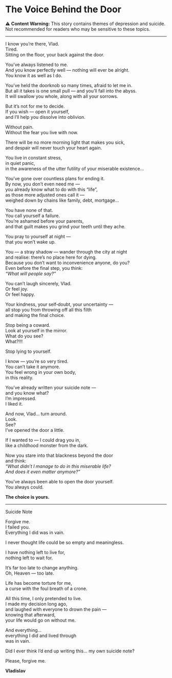 
# The Voice Behind the Door



⚠️ **Content Warning:** This story contains themes of depression and suicide.  
Not recommended for readers who may be sensitive to these topics.

---

I know you’re there, Vlad.  
Tired.  
Sitting on the floor, your back against the door.  

You’ve always listened to me.  
And you know perfectly well — nothing will ever be alright.  
You know it as well as I do.  

You’ve held the doorknob so many times, afraid to let me in.  
But all it takes is one small pull — and you’ll fall into the abyss.  
It will swallow you whole, along with all your sorrows.  

But it’s not for me to decide.  
If you wish — open it yourself,  
and I’ll help you dissolve into oblivion.  

Without pain.  
Without the fear you live with now.  

There will be no more morning light that makes you sick,  
and despair will never touch your heart again.  

You live in constant stress,  
in quiet panic,  
in the awareness of the utter futility of your miserable existence…  

You’ve gone over countless plans for ending it.  
By now, you don’t even need me —  
you already know what to do with this “life”,  
as those more adjusted ones call it —  
weighed down by chains like family, debt, mortgage…  

You have none of that.  
You call yourself a failure.  
You’re ashamed before your parents,  
and that guilt makes you grind your teeth until they ache.  

You pray to yourself at night —  
that you won’t wake up.  

You — a stray shadow — wander through the city at night  
and realise: there’s no place here for dying.  
Because you don’t want to inconvenience anyone, do you?  
Even before the final step, you think:  
*“What will people say?”*  

You can’t laugh sincerely, Vlad.  
Or feel joy.  
Or feel happy.  

Your kindness, your self‑doubt, your uncertainty —  
all stop you from throwing off all this filth  
and making the final choice.  

Stop being a coward.  
Look at yourself in the mirror.  
What do you see?  
What?!!!  

Stop lying to yourself.  

I know — you’re so very tired.  
You can’t take it anymore.  
You feel wrong in your own body,  
in this reality.  

You’ve already written your suicide note —  
and you know what?  
I’m impressed.  
I liked it.  

And now, Vlad… turn around.  
Look.  
See?  
I’ve opened the door a little.  

If I wanted to — I could drag you in,  
like a childhood monster from the dark.  

Now you stare into that blackness beyond the door  
and think:  
*“What didn’t I manage to do in this miserable life?  
And does it even matter anymore?”*  

You’ve always been able to open the door yourself.  
You always could.  

**The choice is yours.**

---

Suicide Note

Forgive me.  
I failed you.  
Everything I did was in vain.  

I never thought life could be so empty and meaningless.  

I have nothing left to live for,  
nothing left to wait for.  

It’s far too late to change anything.  
Oh, Heaven — too late.  

Life has become torture for me,  
a curse with the foul breath of a crone.  

All this time, I only pretended to live.  
I made my decision long ago,  
and laughed with everyone to drown the pain —  
knowing that afterward,  
your life would go on without me.  

And everything…  
everything I did and lived through  
was in vain.  

Did I ever think I’d end up writing this… my own suicide note?

Please, forgive me.  


**Vladislav**
